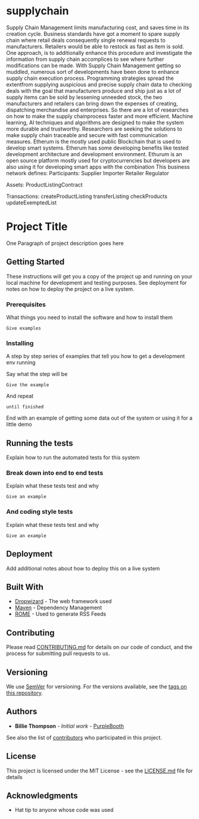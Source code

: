 # supplychain
Supply Chain Management limits manufacturing cost, and saves time in its creation cycle. Business standards have got a moment to spare supply chain where retail deals consequently single renewal requests to manufacturers. Retailers would be able to restock as fast as item is sold. One approach, is to additionally enhance this procedure and investigate the information from supply chain accomplices to see where further modifications can be made. With Supply Chain Management getting so muddled, numerous sort of developments have been done to enhance supply chain execution process. Programming strategies spread the extentfrom supplying auspicious and precise supply chain data to checking deals with the goal that manufacturers produce and ship just as a lot of supply items can be sold by lessening unneeded stock, the two manufacturers and retailers can bring down the expenses of creating, dispatching merchandise and enterprises. So there are a lot of researches on how to make the supply chainprocess faster and more efficient. Machine learning, AI techniques and algorithms are designed to make the system more durable and trustworthy.
Researchers are seeking the solutions to make supply chain traceable and secure with fast communication measures. Etherum is the mostly used public Blockchain that is used to develop smart systems. Etherum has some developing benefits like tested development architecture and development environment. Ethurum is an open source platform mostly used for cryptocurrencies but developers are also using it for developing smart apps with the combination
This business network defines:
Participants: Supplier Importer Retailer Regulator

Assets: ProductListingContract

Transactions: createProductListing transferListing checkProducts updateExemptedList


# Project Title

One Paragraph of project description goes here

## Getting Started

These instructions will get you a copy of the project up and running on your local machine for development and testing purposes. See deployment for notes on how to deploy the project on a live system.

### Prerequisites

What things you need to install the software and how to install them

```
Give examples
```

### Installing

A step by step series of examples that tell you how to get a development env running

Say what the step will be

```
Give the example
```

And repeat

```
until finished
```

End with an example of getting some data out of the system or using it for a little demo

## Running the tests

Explain how to run the automated tests for this system

### Break down into end to end tests

Explain what these tests test and why

```
Give an example
```

### And coding style tests

Explain what these tests test and why

```
Give an example
```

## Deployment

Add additional notes about how to deploy this on a live system

## Built With

* [Dropwizard](http://www.dropwizard.io/1.0.2/docs/) - The web framework used
* [Maven](https://maven.apache.org/) - Dependency Management
* [ROME](https://rometools.github.io/rome/) - Used to generate RSS Feeds

## Contributing

Please read [CONTRIBUTING.md](https://gist.github.com/PurpleBooth/b24679402957c63ec426) for details on our code of conduct, and the process for submitting pull requests to us.

## Versioning

We use [SemVer](http://semver.org/) for versioning. For the versions available, see the [tags on this repository](https://github.com/your/project/tags). 

## Authors

* **Billie Thompson** - *Initial work* - [PurpleBooth](https://github.com/PurpleBooth)

See also the list of [contributors](https://github.com/your/project/contributors) who participated in this project.

## License

This project is licensed under the MIT License - see the [LICENSE.md](LICENSE.md) file for details

## Acknowledgments

* Hat tip to anyone whose code was used
